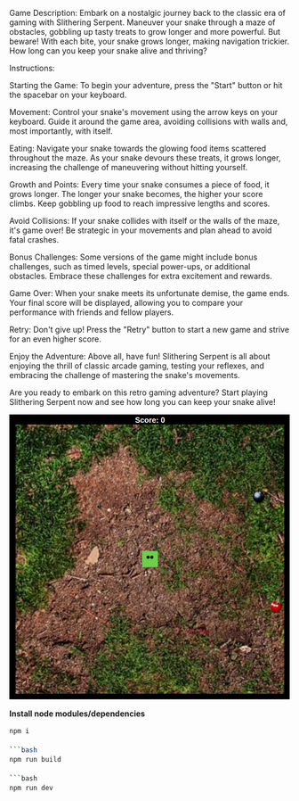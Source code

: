 Game Description:
Embark on a nostalgic journey back to the classic era of gaming with Slithering Serpent. Maneuver your snake through a maze of obstacles, gobbling up tasty treats to grow longer and more powerful. But beware! With each bite, your snake grows longer, making navigation trickier. How long can you keep your snake alive and thriving?

Instructions:

Starting the Game: To begin your adventure, press the "Start" button or hit the spacebar on your keyboard.

Movement: Control your snake's movement using the arrow keys on your keyboard. Guide it around the game area, avoiding collisions with walls and, most importantly, with itself.

Eating: Navigate your snake towards the glowing food items scattered throughout the maze. As your snake devours these treats, it grows longer, increasing the challenge of maneuvering without hitting yourself.

Growth and Points: Every time your snake consumes a piece of food, it grows longer. The longer your snake becomes, the higher your score climbs. Keep gobbling up food to reach impressive lengths and scores.

Avoid Collisions: If your snake collides with itself or the walls of the maze, it's game over! Be strategic in your movements and plan ahead to avoid fatal crashes.

Bonus Challenges: Some versions of the game might include bonus challenges, such as timed levels, special power-ups, or additional obstacles. Embrace these challenges for extra excitement and rewards.

Game Over: When your snake meets its unfortunate demise, the game ends. Your final score will be displayed, allowing you to compare your performance with friends and fellow players.

Retry: Don't give up! Press the "Retry" button to start a new game and strive for an even higher score.

Enjoy the Adventure: Above all, have fun! Slithering Serpent is all about enjoying the thrill of classic arcade gaming, testing your reflexes, and embracing the challenge of mastering the snake's movements.

Are you ready to embark on this retro gaming adventure? Start playing Slithering Serpent now and see how long you can keep your snake alive!

![alt text](public/dist/img/snakegame.png)



**Install node modules/dependencies**


```bash
npm i 

```bash
npm run build

```bash
npm run dev
